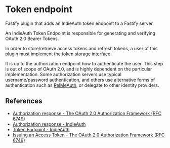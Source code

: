 # Token endpoint

Fastify plugin that adds an IndieAuth token endpoint to a Fastify server.

An IndieAuth Token Endpoint is responsible for generating and verifying OAuth 2.0 Bearer Tokens.

In order to store/retrieve access tokens and refresh tokens, a user of this plugin must implement the [token storage interface](../../lib/token-storage-interface/README.md).

It is up to the authorization endpoint how to authenticate the user. This step is out of scope of OAuth 2.0, and is highly dependent on the particular implementation. Some authorization servers use typical username/password authentication, and others use alternative forms of authentication such as [RelMeAuth](https://indieweb.org/RelMeAuth), or delegate to other identity providers.

## References

- [Authorization response - The OAuth 2.0 Authorization Framework (RFC 6749)](https://datatracker.ietf.org/doc/html/rfc6749#section-4.1.2)
- [Authorization response - IndieAuth](https://indieauth.spec.indieweb.org/#x5-2-1-authorization-response)
- [Token Endpoint - IndieAuth](https://indieauth.spec.indieweb.org/#token-endpoint-p-1)
- [Issuing an Access Token - The OAuth 2.0 Authorization Framework (RFC 6749)](https://datatracker.ietf.org/doc/html/rfc6749#section-5)
